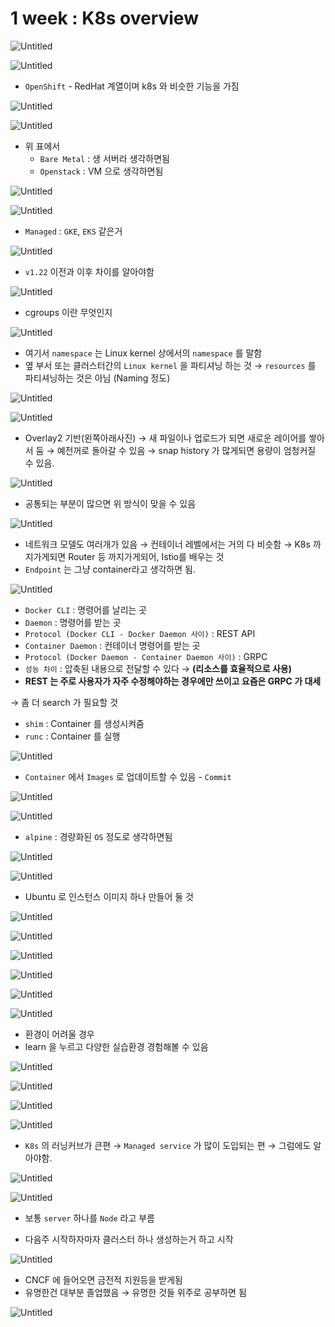 # 1 week : K8s overview

![Untitled](1%20week%20K8s%204ebd4/Untitled.png)

![Untitled](1%20week%20K8s%204ebd4/Untitled%201.png)

- `OpenShift` - RedHat 계열이며 k8s 와 비슷한 기능을 가짐

![Untitled](1%20week%20K8s%204ebd4/Untitled%202.png)

![Untitled](1%20week%20K8s%204ebd4/Untitled%203.png)

- 위 표에서
    - `Bare Metal` : 생 서버라 생각하면됨
    - `Openstack` : VM 으로 생각하면됨

![Untitled](1%20week%20K8s%204ebd4/Untitled%204.png)

![Untitled](1%20week%20K8s%204ebd4/Untitled%205.png)

- `Managed` : `GKE`, `EKS` 같은거

![Untitled](1%20week%20K8s%204ebd4/Untitled%206.png)

- `v1.22` 이전과 이후 차이를 알아야함

![Untitled](1%20week%20K8s%204ebd4/Untitled%207.png)

- cgroups 이란 무엇인지

![Untitled](1%20week%20K8s%204ebd4/Untitled%208.png)

- 여기서 `namespace` 는 Linux kernel 상에서의 `namespace` 를 말함
- 옆 부서 또는 클러스터간의 `Linux kernel` 을 파티셔닝 하는 것
→ `resources` 를 파티셔닝하는 것은 아님 (Naming 정도)

![Untitled](1%20week%20K8s%204ebd4/Untitled%209.png)

![Untitled](1%20week%20K8s%204ebd4/Untitled%2010.png)

- Overlay2 기반(왼쪽아래사진)
→ 새 파일이나 업로드가 되면 새로운 레이어를 쌓아서 둠
→ 예전꺼로 돌아갈 수 있음
→ snap history 가 많게되면 용량이 엄청커질 수 있음.

![Untitled](1%20week%20K8s%204ebd4/Untitled%2011.png)

- 공통되는 부분이 많으면 위 방식이 맞을 수 있음

![Untitled](1%20week%20K8s%204ebd4/Untitled%2012.png)

- 네트워크 모델도 여러개가 있음
→ 컨테이너 레벨에서는 거의 다 비슷함
→ K8s 까지가게되면 Router 등 까지가게되어, Istio를 배우는 것
- `Endpoint` 는 그냥 container라고 생각하면 됨.

![Untitled](1%20week%20K8s%204ebd4/Untitled%2013.png)

- `Docker CLI` : 명령어를 날리는 곳
- `Daemon` : 명령어를 받는 곳
- `Protocol (Docker CLI - Docker Daemon 사이)` : REST API
- `Container Daemon` : 컨테이너 명령어를 받는 곳
- `Protocol (Docker Daemon - Container Daemon 사이)` : GRPC
- `성능 차이` : 압축된 내용으로 전달할 수 있다 → **(리소스를 효율적으로 사용)**
- **REST 는 주로 사용자가 자주 수정해야하는 경우에만 쓰이고 요즘은 GRPC 가 대세**

→ 좀 더 search 가 필요할 것

- `shim` : Container 를 생성시켜줌
- `runc` : Container 를 실행

![Untitled](1%20week%20K8s%204ebd4/Untitled%2014.png)

- `Container` 에서 `Images` 로 업데이트할 수 있음 - `Commit`

![Untitled](1%20week%20K8s%204ebd4/Untitled%2015.png)

![Untitled](1%20week%20K8s%204ebd4/Untitled%2016.png)

- `alpine` : 경량화된 `OS` 정도로 생각하면됨

![Untitled](1%20week%20K8s%204ebd4/Untitled%2017.png)

![Untitled](1%20week%20K8s%204ebd4/Untitled%2018.png)

- Ubuntu 로 인스턴스 이미지 하나 만들어 둘 것

![Untitled](1%20week%20K8s%204ebd4/Untitled%2019.png)

![Untitled](1%20week%20K8s%204ebd4/Untitled%2020.png)

![Untitled](1%20week%20K8s%204ebd4/Untitled%2021.png)

![Untitled](1%20week%20K8s%204ebd4/Untitled%2022.png)

![Untitled](1%20week%20K8s%204ebd4/Untitled%2023.png)

![Untitled](1%20week%20K8s%204ebd4/Untitled%2024.png)

- 환경이 어려울 경우
- learn 을 누르고 다양한 실습환경 경험해볼 수 있음

![Untitled](1%20week%20K8s%204ebd4/Untitled%2025.png)

![Untitled](1%20week%20K8s%204ebd4/Untitled%2026.png)

![Untitled](1%20week%20K8s%204ebd4/Untitled%2027.png)

![Untitled](1%20week%20K8s%204ebd4/Untitled%2028.png)

- `K8s` 의 러닝커브가 큰편
→ `Managed service` 가 많이 도입되는 편
→ 그럼에도 알아야함.

![Untitled](1%20week%20K8s%204ebd4/Untitled%2029.png)

![Untitled](1%20week%20K8s%204ebd4/Untitled%2030.png)

- 보통 `server` 하나를 `Node` 라고 부름

- 다음주 시작하자마자 클러스터 하나 생성하는거 하고 시작

![Untitled](1%20week%20K8s%204ebd4/Untitled%2031.png)

- CNCF 에 들어오면 금전적 지원등을 받게됨
- 유명한건 대부분 졸업했음
→ 유명한 것들 위주로 공부하면 됨

![Untitled](1%20week%20K8s%204ebd4/Untitled%2032.png)
